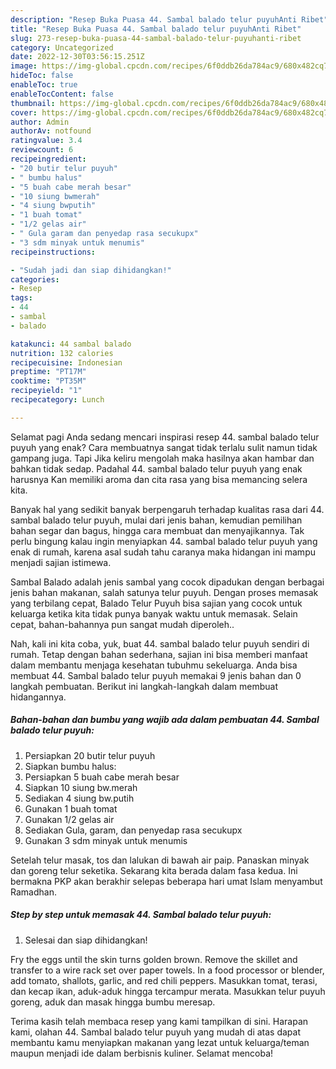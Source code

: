 ```yaml
---
description: "Resep Buka Puasa 44. Sambal balado telur puyuhAnti Ribet"
title: "Resep Buka Puasa 44. Sambal balado telur puyuhAnti Ribet"
slug: 273-resep-buka-puasa-44-sambal-balado-telur-puyuhanti-ribet
category: Uncategorized
date: 2022-12-30T03:56:15.251Z
image: https://img-global.cpcdn.com/recipes/6f0ddb26da784ac9/680x482cq70/44-sambal-balado-telur-puyuh-foto-resep-utama.jpg
hideToc: false
enableToc: true
enableTocContent: false
thumbnail: https://img-global.cpcdn.com/recipes/6f0ddb26da784ac9/680x482cq70/44-sambal-balado-telur-puyuh-foto-resep-utama.jpg
cover: https://img-global.cpcdn.com/recipes/6f0ddb26da784ac9/680x482cq70/44-sambal-balado-telur-puyuh-foto-resep-utama.jpg
author: Admin
authorAv: notfound
ratingvalue: 3.4
reviewcount: 6
recipeingredient:
- "20 butir telur puyuh"
- " bumbu halus"
- "5 buah cabe merah besar"
- "10 siung bwmerah"
- "4 siung bwputih"
- "1 buah tomat"
- "1/2 gelas air"
- " Gula garam dan penyedap rasa secukupx"
- "3 sdm minyak untuk menumis"
recipeinstructions:

- "Sudah jadi dan siap dihidangkan!"
categories:
- Resep
tags:
- 44
- sambal
- balado

katakunci: 44 sambal balado 
nutrition: 132 calories
recipecuisine: Indonesian
preptime: "PT17M"
cooktime: "PT35M"
recipeyield: "1"
recipecategory: Lunch

---
```



Selamat pagi Anda sedang mencari inspirasi resep 44. sambal balado telur puyuh yang enak? Cara membuatnya sangat tidak terlalu sulit namun tidak gampang juga. Tapi Jika keliru mengolah maka hasilnya akan hambar dan bahkan tidak sedap. Padahal 44. sambal balado telur puyuh yang enak harusnya Kan memiliki aroma dan cita rasa yang bisa memancing selera kita.


Banyak hal yang sedikit banyak berpengaruh terhadap kualitas rasa dari 44. sambal balado telur puyuh, mulai dari jenis bahan, kemudian pemilihan bahan segar dan bagus, hingga cara membuat dan menyajikannya. Tak perlu bingung kalau ingin menyiapkan 44. sambal balado telur puyuh yang enak di rumah, karena asal sudah tahu caranya maka hidangan ini mampu menjadi sajian istimewa.

Sambal Balado adalah jenis sambal yang cocok dipadukan dengan berbagai jenis bahan makanan, salah satunya telur puyuh. Dengan proses memasak yang terbilang cepat, Balado Telur Puyuh bisa sajian yang cocok untuk keluarga ketika kita tidak punya banyak waktu untuk memasak. Selain cepat, bahan-bahannya pun sangat mudah diperoleh..


Nah, kali ini kita coba, yuk, buat 44. sambal balado telur puyuh sendiri di rumah. Tetap dengan bahan sederhana, sajian ini bisa memberi manfaat dalam membantu menjaga kesehatan tubuhmu sekeluarga. Anda bisa membuat 44. Sambal balado telur puyuh memakai 9 jenis bahan dan 0 langkah pembuatan. Berikut ini langkah-langkah dalam membuat hidangannya.

<!--inarticleads1-->

##### Bahan-bahan dan bumbu yang wajib ada dalam pembuatan 44. Sambal balado telur puyuh:

1. Persiapkan 20 butir telur puyuh
1. Siapkan  bumbu halus:
1. Persiapkan 5 buah cabe merah besar
1. Siapkan 10 siung bw.merah
1. Sediakan 4 siung bw.putih
1. Gunakan 1 buah tomat
1. Gunakan 1/2 gelas air
1. Sediakan  Gula, garam, dan penyedap rasa secukupx
1. Gunakan 3 sdm minyak untuk menumis


Setelah telur masak, tos dan lalukan di bawah air paip. Panaskan minyak dan goreng telur seketika. Sekarang kita berada dalam fasa kedua. Ini bermakna PKP akan berakhir selepas beberapa hari umat Islam menyambut Ramadhan. 

<!--inarticleads2-->

##### Step by step untuk memasak 44. Sambal balado telur puyuh:


1. Selesai dan siap dihidangkan!

Fry the eggs until the skin turns golden brown. Remove the skillet and transfer to a wire rack set over paper towels. In a food processor or blender, add tomato, shallots, garlic, and red chili peppers. Masukkan tomat, terasi, dan kecap ikan, aduk-aduk hingga tercampur merata. Masukkan telur puyuh goreng, aduk dan masak hingga bumbu meresap. 

Terima kasih telah membaca resep yang kami tampilkan di sini. Harapan kami, olahan 44. Sambal balado telur puyuh yang mudah di atas dapat membantu kamu menyiapkan makanan yang lezat untuk keluarga/teman maupun menjadi ide dalam berbisnis kuliner. Selamat mencoba!
